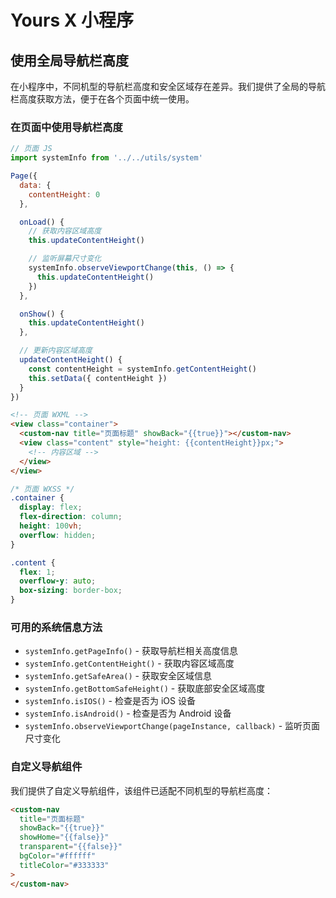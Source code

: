 # Yours X 小程序

## 使用全局导航栏高度

在小程序中，不同机型的导航栏高度和安全区域存在差异。我们提供了全局的导航栏高度获取方法，便于在各个页面中统一使用。

### 在页面中使用导航栏高度

```javascript
// 页面 JS
import systemInfo from '../../utils/system'

Page({
  data: {
    contentHeight: 0
  },

  onLoad() {
    // 获取内容区域高度
    this.updateContentHeight()

    // 监听屏幕尺寸变化
    systemInfo.observeViewportChange(this, () => {
      this.updateContentHeight()
    })
  },

  onShow() {
    this.updateContentHeight()
  },

  // 更新内容区域高度
  updateContentHeight() {
    const contentHeight = systemInfo.getContentHeight()
    this.setData({ contentHeight })
  }
})
```

```html
<!-- 页面 WXML -->
<view class="container">
  <custom-nav title="页面标题" showBack="{{true}}"></custom-nav>
  <view class="content" style="height: {{contentHeight}}px;">
    <!-- 内容区域 -->
  </view>
</view>
```

```css
/* 页面 WXSS */
.container {
  display: flex;
  flex-direction: column;
  height: 100vh;
  overflow: hidden;
}

.content {
  flex: 1;
  overflow-y: auto;
  box-sizing: border-box;
}
```

### 可用的系统信息方法

- `systemInfo.getPageInfo()` - 获取导航栏相关高度信息
- `systemInfo.getContentHeight()` - 获取内容区域高度
- `systemInfo.getSafeArea()` - 获取安全区域信息
- `systemInfo.getBottomSafeHeight()` - 获取底部安全区域高度
- `systemInfo.isIOS()` - 检查是否为 iOS 设备
- `systemInfo.isAndroid()` - 检查是否为 Android 设备
- `systemInfo.observeViewportChange(pageInstance, callback)` - 监听页面尺寸变化

### 自定义导航组件

我们提供了自定义导航组件，该组件已适配不同机型的导航栏高度：

```html
<custom-nav
  title="页面标题"
  showBack="{{true}}"
  showHome="{{false}}"
  transparent="{{false}}"
  bgColor="#ffffff"
  titleColor="#333333"
>
</custom-nav>
```
